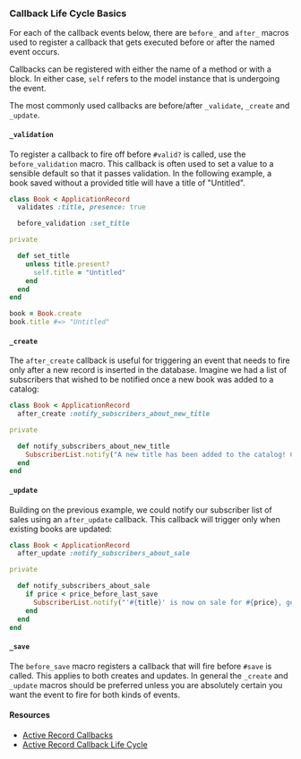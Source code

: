 ### Callback Life Cycle Basics

For each of the callback events below, there are `before_` and `after_` macros used to register a callback that gets executed before or after the named event occurs.

Callbacks can be registered with either the name of a method or with a block. In either case, `self` refers to the model instance that is undergoing the event.

The most commonly used callbacks are before/after `_validate`, `_create` and `_update`.

#### `_validation`

To register a callback to fire off before `#valid?` is called, use the `before_validation` macro. This callback is often used to set a value to a sensible default so that it passes validation. In the following example, a book saved without a provided title will have a title of "Untitled".

```ruby
class Book < ApplicationRecord
  validates :title, presence: true

  before_validation :set_title

private

  def set_title
    unless title.present?
      self.title = "Untitled"
    end
  end
end

book = Book.create
book.title #=> "Untitled"
```

#### `_create`

The `after_create` callback is useful for triggering an event that needs to fire only after a new record is inserted in the database. Imagine we had a list of subscribers that wished to be notified once a new book was added to a catalog:

```ruby
class Book < ApplicationRecord
  after_create :notify_subscribers_about_new_title

private

  def notify_subscribers_about_new_title
    SubscriberList.notify("A new title has been added to the catalog! Check out '#{title}' today!")
  end
end
```

#### `_update`

Building on the previous example, we could notify our subscriber list of sales using an `after_update` callback. This callback will trigger only when existing books are updated:

```ruby
class Book < ApplicationRecord
  after_update :notify_subscribers_about_sale

private

  def notify_subscribers_about_sale
    if price < price_before_last_save
      SubscriberList.notify("'#{title}' is now on sale for #{price}, get it while you can!")
    end
  end
end
```

#### `_save`

The `before_save` macro registers a callback that will fire before `#save` is called. This applies to both creates and updates. In general the `_create` and `_update` macros should be preferred unless you are absolutely certain you want the event to fire for both kinds of events.

#### Resources

- [Active Record Callbacks](http://guides.rubyonrails.org/active_record_callbacks.html)
- [Active Record Callback Life Cycle](http://api.rubyonrails.org/classes/ActiveRecord/Callbacks.html)